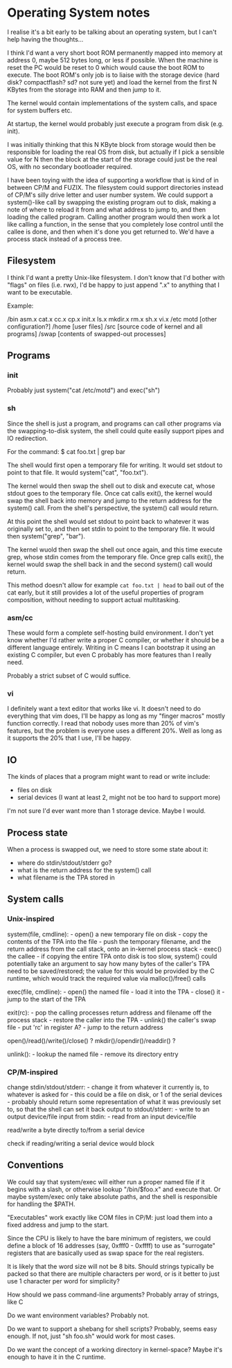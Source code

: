 # Operating System notes

I realise it's a bit early to be talking about an operating system, but I can't help having the thoughts...

I think I'd want a very short boot ROM permanently mapped into memory at address 0, maybe 512 bytes long, or less if possible.
When the machine is reset the PC would be reset to 0 which would cause the boot ROM to execute.
The boot ROM's only job is to liaise with the storage device (hard disk? compactflash? sd? not sure yet) and load the kernel
from the first N KBytes from the storage into RAM and then jump to it.

The kernel would contain implementations of the system calls, and space for system buffers etc.

At startup, the kernel would probably just execute a program from disk (e.g. init).

I was initially thinking that this N KByte block from storage would then be responsible for loading the real OS from disk, but
actually if I pick a sensible value for N then the block at the start of the storage could just be the real OS, with no
secondary bootloader required.

I have been toying with the idea of supporting a workflow that is kind of in between CP/M and FUZIX. The filesystem could
support directories instead of CP/M's silly drive letter and user number system. We could support a system()-like call
by swapping the existing program out to disk, making a note of where to reload it from and what address to jump to, and then loading the called program.
Calling another program would then work a lot like calling a function, in the sense that you completely lose control until
the callee is done, and then when it's done you get returned to. We'd have a process stack instead of a process tree.

## Filesystem

I think I'd want a pretty Unix-like filesystem. I don't know that I'd bother with "flags" on files (i.e. rwx), I'd be happy to just
append ".x" to anything that I want to be executable.

Example:

/bin
    asm.x
    cat.x
    cc.x
    cp.x
    init.x
    ls.x
    mkdir.x
    rm.x
    sh.x
    vi.x
/etc
    motd
    [other configuration?]
/home
    [user files]
/src
    [source code of kernel and all programs]
/swap
    [contents of swapped-out processes]

## Programs

### init

Probably just system("cat /etc/motd") and exec("sh")

### sh

Since the shell is just a program, and programs can call other programs via the swapping-to-disk system,
the shell could quite easily support pipes and IO redirection.

For the command:
    $ cat foo.txt | grep bar

The shell would first open a temporary file for writing. It would set stdout to point to that file.
It would system("cat", "foo.txt").

The kernel would then swap the shell out to disk and execute cat, whose stdout goes to the temporary
file. Once cat calls exit(), the kernel
would swap the shell back into memory and jump to the return address for the system() call.
From the shell's perspective, the system() call would return.

At this point the shell would set stdout to point back to whatever it was originally set to, and then
set stdin to point to the temporary file. It would then system("grep", "bar").

The kernel wuold then swap the shell out once again, and this time execute grep, whose stdin
comes from the temporary file. Once grep calls exit(), the kernel would swap the shell back in
and the second system() call would return.

This method doesn't allow for example `cat foo.txt | head` to bail out of the cat early, but it still provides a lot of
the useful properties of program composition, without needing to support actual multitasking.

### asm/cc

These would form a complete self-hosting build environment. I don't yet know whether I'd rather write
a proper C compiler, or whether it should be a different language entirely.
Writing in C means I can bootstrap it using an existing C compiler, but even C probably has more features than I really
need.

Probably a strict subset of C would suffice.

### vi

I definitely want a text editor that works like vi. It doesn't need to do everything that vim does, I'll be happy as long
as my "finger macros" mostly function correctly. I read that nobody uses more than 20% of vim's features, but the
problem is everyone uses a different 20%. Well as long as it supports the 20% that I use, I'll be happy.

## IO

The kinds of places that a program might want to read or write include:

 - files on disk
 - serial devices (I want at least 2, might not be too hard to support more)

I'm not sure I'd ever want more than 1 storage device. Maybe I would.

## Process state

When a process is swapped out, we need to store some state about it:

 - where do stdin/stdout/stderr go?
 - what is the return address for the system() call
 - what filename is the TPA stored in

## System calls

### Unix-inspired

system(file, cmdline):
    - open() a new temporary file on disk
    - copy the contents of the TPA into the file
    - push the temporary filename, and the return address from the call stack, onto an in-kernel process stack
    - exec() the callee
    - if copying the entire TPA onto disk is too slow, system() could potentially take an argument to say how many
      bytes of the caller's TPA need to be saved/restored; the value for this would be provided by the C runtime,
      which would track the required value via malloc()/free() calls

exec(file, cmdline):
    - open() the named file
    - load it into the TPA
    - close() it
    - jump to the start of the TPA

exit(rc):
    - pop the calling processes return address and filename off the process stack
    - restore the caller into the TPA
    - unlink() the caller's swap file
    - put 'rc' in register A?
    - jump to the return address

open()/read()/write()/close() ?
mkdir()/opendir()/readdir() ?

unlink():
    - lookup the named file
    - remove its directory entry

### CP/M-inspired

change stdin/stdout/stderr:
    - change it from whatever it currently is, to whatever is asked for
    - this could be a file on disk, or 1 of the serial devices
    - probably should return some representation of what it was previously set to,
      so that the shell can set it back
output to stdout/stderr:
    - write to an output device/file
input from stdin:
    - read from an input device/file

read/write a byte directly to/from a serial device

check if reading/writing a serial device would block

## Conventions

We could say that system/exec will either run a proper named file if it begins with a slash, or otherwise lookup "/bin/$foo.x" and execute that.
Or maybe system/exec only take absolute paths, and the shell is responsible for handling the $PATH.

"Executables" work exactly like COM files in CP/M: just load them into a fixed address and jump to the start.

Since the CPU is likely to have the bare minimum of registers, we could define a block of 16 addresses (say, 0xfff0 - 0xffff)
to use as "surrogate" registers that are basically used as swap space for the real registers.

It is likely that the word size will not be 8 bits. Should strings typically be packed so that there are multiple
characters per word, or is it better to just use 1 character per word for simplicity?

How should we pass command-line arguments? Probably array of strings, like C

Do we want environment variables? Probably not.

Do we want to support a shebang for shell scripts? Probably, seems easy enough. If not, just "sh foo.sh" would work for most cases.

Do we want the concept of a working directory in kernel-space? Maybe it's enough to have it in the C runtime.
